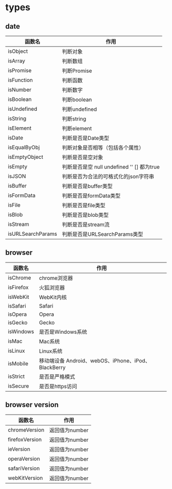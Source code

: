 # types

## date

| 函数名            | 作用                                       |
| ----------------- | ------------------------------------------ |
| isObject          | 判断对象                                   |
| isArray           | 判断数组                                   |
| isPromise         | 判断Promise                                |
| isFunction        | 判断函数                                   |
| isNumber          | 判断数字                                   |
| isBoolean         | 判断boolean                                |
| isUndefined       | 判断undefined                              |
| isString          | 判断string                                 |
| isElement         | 判断element                                |
| isDate            | 判断是否是Date类型                         |
| isEqualByObj      | 判断对象是否相等（包括各个属性）           |
| isEmptyObject     | 判断是否是空对象                           |
| isEmpty           | 判断是否是空 null undefined '' [] 都为true |
| isJSON            | 判断是否为合法的可格式化的json字符串       |
| isBuffer          | 判断是否是buffer类型                       |
| isFormData        | 判断是否是formData类型                     |
| isFile            | 判断是否是file类型                         |
| isBlob            | 判断是否是blob类型                         |
| isStream          | 判断是否是stream流                         |
| isURLSearchParams | 判断是否是URLSearchParams类型              |

## browser

| 函数名    | 作用                                                |
| --------- | --------------------------------------------------- |
| isChrome  | chrome浏览器                                        |
| isFirefox | 火狐浏览器                                          |
| isWebKit  | WebKit内核                                          |
| isSafari  | Safari                                              |
| isOpera   | Opera                                               |
| isGecko   | Gecko                                               |
| isWindows | 是否是Windows系统                                   |
| isMac     | Mac系统                                             |
| isLinux   | Linux系统                                           |
| isMobile  | 移动端设备 Android、webOS、iPhone、iPod、BlackBerry |
| isStrict  | 是否是严格模式                                      |
| isSecure  | 是否是https访问                                     |

## browser version

| 函数名         | 作用           |
| -------------- | -------------- |
| chromeVersion  | 返回值为number |
| firefoxVersion | 返回值为number |
| ieVersion      | 返回值为number |
| operaVersion   | 返回值为number |
| safariVersion  | 返回值为number |
| webKitVersion  | 返回值为number |
